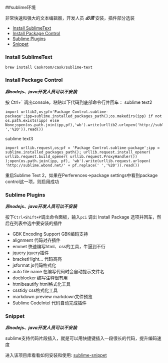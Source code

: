 ##sublime环境

非常快速和强大的文本编辑器，开发人员 ***必须*** 安装，插件部分选装

<!-- START doctoc generated TOC please keep comment here to allow auto update -->
<!-- DON'T EDIT THIS SECTION, INSTEAD RE-RUN doctoc TO UPDATE -->


- [Install SublimeText](#install-sublimetext)
- [Install Package Control](#install-package-control)
- [Sublime Plugins](#sublime-plugins)
- [Snippet](#snippet)

<!-- END doctoc generated TOC please keep comment here to allow auto update -->

### Install SublimeText

```
brew install Caskroom/cask/sublime-text
```

### Install Package Control

***非nodejs、java开发人员可以不安装***

按 Ctrl+` 调出console，粘贴以下代码到底部命令行并回车：
sublime text2

```
import urllib2,os;pf='Package Control.sublime-package';ipp=sublime.installed_packages_path();os.makedirs(ipp) if not os.path.exists(ipp) else None;open(os.path.join(ipp,pf),'wb').write(urllib2.urlopen('http://sublime.wbond.net/'+pf.replace(' ','%20')).read())
```
sublime text3	
```
import urllib.request,os;pf = 'Package Control.sublime-package';ipp = sublime.installed_packages_path(); urllib.request.install_opener( urllib.request.build_opener( urllib.request.ProxyHandler()) );open(os.path.join(ipp, pf), 'wb').write(urllib.request.urlopen( 'http://sublime.wbond.net/' + pf.replace(' ','%20')).read())
```
	
重启Sublime Text 2，如果在Perferences->package settings中看到package control这一项，则启用成功

### Sublime Plugins

***非nodejs、java开发人员可以不安装***

按下```Ctrl+Shift+P```调出命令面板，输入```pci``` 调出 Install Package 选项并回车，然后在列表中选中要安装的插件

+ GBK Encoding Support GBK编码支持
+ alignment 代码对齐插件
+ emmet 快速编写html、css的工具，牛逼到不行
+ jquery jquery插件
+ bracketHight... 代码高亮
+ jsformat js代码格式化
+ auto file name 在编写代码时会自动提示文件名
+ docblocker 编写注释很有用
+ htmlbeautify html格式化工具
+ csstidy css格式化工具
+ markdown preview markdown文件预览
+ Sublime CodeIntel 代码自动完成插件


### Snippet

***非nodejs、java开发人员可以不安装***

sublime支持代码片段插入，就是可以用快捷键插入一段很长的代码，提升编码速度

进入该项目库看看如何安装和使用: [sublime-snippet](http://gitlab.umiit.cn/tool/sublime-snippet.git)


